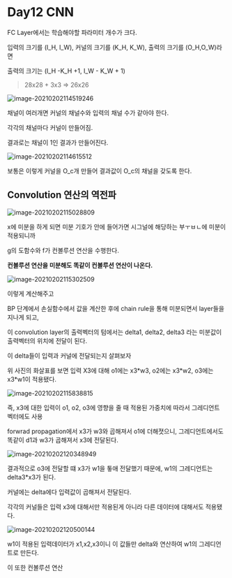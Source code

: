 # Day12 CNN



FC Layer에서는 학습해야할 파라미터 개수가 크다.





입력의 크기를 (I_H, I_W), 커널의 크기를 (K_H, K_W), 출력의 크기를 (O_H,O_W)라면

출력의 크기는 (I_H -K_H +1, I_W - K_W + 1)

> 28x28  + 3x3 => 26x26



![image-20210202114519246](C:\Users\JH\AppData\Roaming\Typora\typora-user-images\image-20210202114519246.png)



채널이 여러개면 커널의 채널수와 입력의 채널 수가 같아야 한다.

각각의 채널마다 커널이 만들어짐.

결과로는 채널이 1인 결과가 만들어진다.

![image-20210202114615512](C:\Users\JH\AppData\Roaming\Typora\typora-user-images\image-20210202114615512.png)

보통은 이렇게 커널을 O_c개 만들어 결과값이 O_c의 채널을 갖도록 한다.





## Convolution 연산의 역전파



![image-20210202115028809](C:\Users\JH\AppData\Roaming\Typora\typora-user-images\image-20210202115028809.png)

x에 미분을 하게 되면 미분 기호가 안에 들어가면 시그널에 해당하는 부ㅜㅂㄴ에 미분이 적용되니까 

g의 도함수와 f가 컨볼루션 연산을 수행한다.

**컨볼루션 연산을 미분해도 똑같이 컨볼루션 연산이 나온다.**



![image-20210202115302509](C:\Users\JH\AppData\Roaming\Typora\typora-user-images\image-20210202115302509.png)

이렇게 계산해주고 

BP 단계에서 손실함수에서 값을 계산한 후에 chain rule을 통해 미분되면서 layer들을 지나게 되고,

이 convolution layer의 출력벡터의 텀에서는 delta1, delta2, delta3 라는 미분값이 출력벡터의 위치에 전달이 된다.

이 delta들이 입력과 커널에 전달되는지 살펴보자



위 사진의 화살표를 보면 입력 X3에 대해  o1에는 x3\*w3, o2에는 x3\*w2, o3에는 x3\*w1이 적용됐다.

![image-20210202115838815](C:\Users\JH\AppData\Roaming\Typora\typora-user-images\image-20210202115838815.png)

즉, x3에 대한 입력이 o1, o2, o3에 영향을 줄 때 적용된 가중치에 따라서 그레디언트 벡터에도 사용

forwrad propagation에서 x3가 w3와 곱해져서 o1에 더해졋으니, 그레디언트에서도 똑같이 d1과 w3가 곱해져서 x3에 전달된다.





![image-20210202120348949](C:\Users\JH\AppData\Roaming\Typora\typora-user-images\image-20210202120348949.png)

결과적으로 o3에 전달할 떄 x3가 w1을 톻애 전달했기 때문에, w1의 그레디언트는 delta3*x3가 된다.

커널에는 delta에다 입력값이 곱해져서 전달된다.

각각의 커널들은 입력 x3에 대해서만 적용된게 아니라 다른 데이터에 대해서도 적용됐다.

![image-20210202120500144](C:\Users\JH\AppData\Roaming\Typora\typora-user-images\image-20210202120500144.png)

w1이 적용된 입력데이터가 x1,x2,x3이니 이 값들만 delta와 연산하여 w1의 그레디언트로 만든다.

이 또한 컨볼루션 연산



